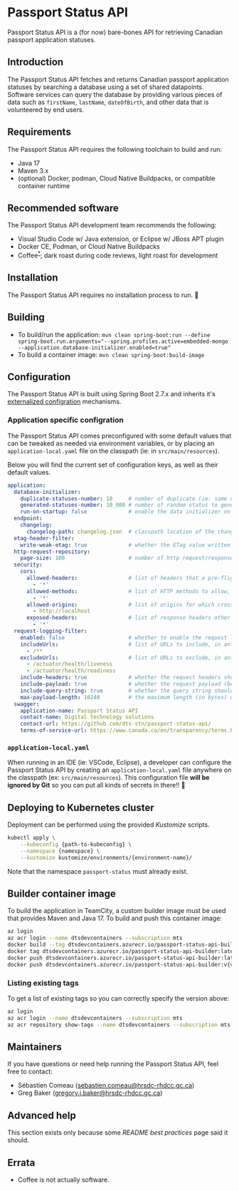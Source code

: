 # Passport Status API

Passport Status API is a (for now) bare-bones API for retrieving Canadian
passport application statuses.

## Introduction

The Passport Status API fetches and returns Canadian passport application
statuses by searching a database using a set of shared datapoints. Software
services can query the database by providing various pieces of data such as
`firstName`, `lastName`, `dateOfBirth`, and other data that is volunteered by
end users.

## Requirements

The Passport Status API requires the following toolchain to build and run:

- Java 17
- Maven 3.x
- (optional) Docker, podman, Cloud Native Buildpacks, or compatible container runtime

## Recommended software

The Passport Status API development team recommends the following:

- Visual Studio Code w/ Java extension, or Eclipse w/ JBoss APT plugin
- Docker CE, Podman, or Cloud Native Buildpacks
- Coffee<sup>[*](#errata)</sup>; dark roast during code reviews, light roast for development

## Installation

The Passport Status API requires no installation process to run. 🙏

## Building

- To build/run the application: `mvn clean spring-boot:run --define spring-boot.run.arguments="--spring.profiles.active=embedded-mongo --application.database-initializer.enabled=true"`
- To build a container image: `mvn clean spring-boot:build-image`

## Configuration

The Passport Status API is built using Spring Boot 2.7.x and inherits it's
[externalized configration](https://docs.spring.io/spring-boot/docs/2.7.4/reference/htmlsingle/#features.external-config)
mechanisms.

### Application specific configration

The Passport Status API comes preconfigured with some default values that can be
tweaked as needed via environment variables, or by placing an
`application-local.yaml` file on the classpath (ie: in `src/main/resources`).

Below you will find the current set of configuration keys, as well as their
default values.

``` yaml
application:
  database-initializer:
    duplicate-statuses-number: 10     # number of duplicate (ie: same data) statuses to generate on startup
    generated-statuses-number: 10_000 # number of random status to generate on startup
    run-on-startup: false             # enable the data initializer on startup; WARNING -- THIS WILL DESTROY DATA
  endpoint:
    changelog:
      changelog-path: changelog.json  # classpath location of the changelog.json file generated during build
  etag-header-filter:
    write-weak-etag: true             # whether the ETag value written to the response should be weak, as per RFC 7232
  http-request-repository:
    page-size: 100                    # number of http request/response trace requests to return from /actuator/httptrace
  security:
    cors:
      allowed-headers:                # list of headers that a pre-flight request can list as allowed for use during an actual request
        - '*'
      allowed-methods:                # list of HTTP methods to allow, e.g. GET, POST, PUT, etc.
        - '*'
      allowed-origins:                # list of origins for which cross-origin requests are allowed
        - http://localhost
      exposed-headers:                # list of response headers other than simple headers (i.e. Cache-Control, Content-Language, Content-Type, Expires, Last-Modified, or Pragma) that an actual response might have and can be exposed
        - '*'
  request-logging-filter:
    enabled: false                    # whether to enable the request logging filter
    includeUrls:                      # list of URLs to include, in ant path style
      - /**
    excludeUrls:                      # list of URLs to exclude, in ant path style
      - /actuator/health/liveness
      - /actuator/health/readiness
    include-headers: true             # whether the request headers should be included in the log message
    include-payload: true             # whether the request payload (body) should be included in the log message
    include-query-string: true        # whether the query string should be included in the log message
    max-payload-length: 10240         # the maximum length (in bytes) of the payload body to be included in the log message
  swagger:
    application-name: Passport Status API
    contact-name: Digital technology solutions
    contact-url: https://github.com/dts-stn/passport-status-api/
    terms-of-service-url: https://www.canada.ca/en/transparency/terms.html
```

### `application-local.yaml`

When running in an IDE (ie: VSCode, Eclipse), a developer can configure the
Passport Status API by creating an `application-local.yaml` file anywhere on the
classpath (ex: `src/main/resources`). This configuration file **will be ignored
by Git** so you can put all kinds of secrets in there!! 🍞

## Deploying to Kubernetes cluster

Deployment can be performed using the provided *Kustomize* scripts.

  ``` sh
  kubectl apply \
      --kubeconfig {path-to-kubeconfig} \
      --namespace {namespace} \
      --kustomize kustomize/environments/{environment-name}/
  ```

Note that the namespace `passport-status` must already exist.

## Builder container image

To build the application in TeamCity, a custom builder image must be used that provides Maven and Java 17. To build and
push this container image:

``` sh
az login
az acr login --name dtsdevcontainers --subscription mts
docker build --tag dtsdevcontainers.azurecr.io/passport-status-api-builder:latest - < docker/Dockerfile-MavenBuild
docker tag dtsdevcontainers.azurecr.io/passport-status-api-builder:latest dtsdevcontainers.azurecr.io/passport-status-api-builder:v{version}-maven3.8-java17
docker push dtsdevcontainers.azurecr.io/passport-status-api-builder:latest
docker push dtsdevcontainers.azurecr.io/passport-status-api-builder:v{version}-maven3.8-java17
```

### Listing existing tags

To get a list of existing tags so you can correctly specify the version above:

``` sh
az login
az acr login --name dtsdevcontainers --subscription mts
az acr repository show-tags --name dtsdevcontainers --subscription mts --repository passport-status-api-builder
```

## Maintainers

If you have questions or need help running the Passport Status API, feel free to contact:

- Sébastien Comeau (sebastien.comeau@hrsdc-rhdcc.gc.ca)
- Greg Baker (gregory.j.baker@hrsdc-rhdcc.gc.ca)

## Advanced help

This section exists only because some *README best practices* page said it should.

## Errata

- Coffee is not actually software.
